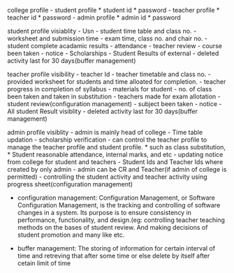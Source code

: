 college profile
	- student profile
		* student id
		* password
	- teacher profile
		* teacher id
		* password
	- admin profile
		* admin id
		* password


student profile visiablity
	- Usn
	- student time table and class no.
	- worksheet and submission time
	- exam time, class no. and chair no.
	- student complete acadamic results
	- attendance
	- teacher review
	- course been taken
	- notice
	- Scholarships
	- Student Results of external
	- deleted activity last for 30 days(buffer management)


teacher profile visibility
	- teacher Id
	- teacher timetable and class no.
	- provided worksheet for students and time alloated for completion.
	- teacher progress in completion of syllabus
	- materials for student
	- no. of class been taken and taken in substitution 
	- teachers made for exam allotation
	- student review(configuration management)
	- subject been taken
	- notice
	- All student Result visiblity
	- deleted activity last for 30 days(buffer management)


admin profile visiblity
	- admin is mainly head of college
	- Time table updation
	- scholarship verification
	- can control the teacher profile to manage the teacher profile and student profile.
		* such as class substitution,
		* Student reasonable attendance, internal marks, and etc
	- updating notice from college for student and teachers
	- Student Ids and Teacher Ids where created by only admin
	- admin can be CR and Teacher(if admin of college is permitted)
	- controlling the student activity and teacher activity using progress sheet(configuration management)





* configuration management: Configuration Management, or Software Configuration Management, is the tracking and controlling of software changes in a system. Its purpose is to ensure consistency in performance, functionality, and design.(eg: controlling teacher teaching methods on the bases of student review. And making decisions of student promotion and many like etc.

* buffer management: The storing of information for certain interval of time and retreving that after some time or else delete by itself after cetain limit of time 